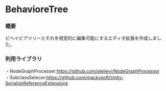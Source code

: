 # BehavioreTree  
### 概要  
ビヘイビアツリーとそれを視覚的に編集可能にするエディタ拡張を作成しました。  
### 利用ライブラリ  
・NodeGraphProcesser:https://github.com/alelievr/NodeGraphProcessor  
・SubclassSelecor:https://github.com/mackysoft/Unity-SerializeReferenceExtensions

